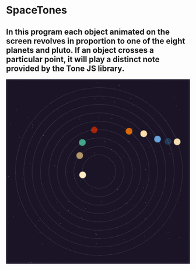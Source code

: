 # SpaceTones

## In this program each object animated on the screen revolves in proportion to one of the eight planets and pluto. If an object crosses a particular point, it will play a distinct note provided by the Tone JS library.
![alt tag](https://github.com/Frcerv11/frcerv11.github.io/blob/master/assets/images/port_2/space_tone.gif)
